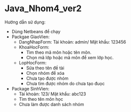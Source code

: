 # Java_Nhom4_ver2

Hướng dẫn sử dụng: 
+ Dùng Netbeans để chạy
+ Packgae GiaoVien:
   - DangNhapForm: Tài khoản: admin/ Mật khẩu: 123456
   - KhoaHocForm:
     * Tìm theo mã môn hoặc tên môn.
     * Chọn mã lớp hoặc mã môn để xem lớp học.
   - LopHocForm:
     * Sửa theo tên đề tài
     * Chọn nhóm để xóa
     * Chưa tạo được nhóm
     * Chưa tìm được nhóm do chưa tạo đuọc
+ Package SinhVien:
  - Tài khoản: 123/ Mật khẩu: abc123
  - Tìm theo tên môn học
  - Chưa làm được danh sách nhóm
  

